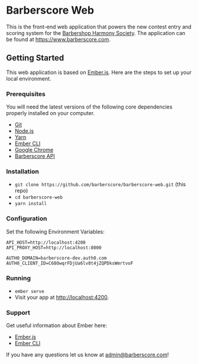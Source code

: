 # Barberscore Web

This is the front-end web application that powers the new contest entry and scoring system for the [Barbershop Harmony Society](http://www.barbershop.org).  The application can be found at https://www.barberscore.com.

## Getting Started

This web application is based on [Ember.js](http://www.emberjs.com).  Here are the steps to set up your local environment.

### Prerequisites

You will need the latest versions of the following core dependencies properly installed on your computer.

* [Git](https://git-scm.com/)
* [Node.js](https://nodejs.org/)
* [Yarn](https://yarnpkg.com/)
* [Ember CLI](https://ember-cli.com/)
* [Google Chrome](https://google.com/chrome/)
* [Barberscore API](https://github.com/barberscore/barberscore-api)

### Installation

* `git clone https://github.com/barberscore/barberscore-web.git` (this repo)
* `cd barberscore-web`
* `yarn install`


### Configuration

Set the following Environment Variables:

```
API_HOST=http://localhost:4200
API_PROXY_HOST=http://localhost:8000

AUTH0_DOMAIN=barberscore-dev.auth0.com
AUTH0_CLIENT_ID=C68OwqrFDjUa6lv8t4jZQPDksWmrtvoF
```

### Running

* `ember serve`
* Visit your app at [http://localhost:4200](http://localhost:4200).


### Support
Get useful information about Ember here:

* [Ember.js](https://emberjs.com/)
* [Ember CLI](https://ember-cli.com/)

If you have any questions let us know at admin@barberscore.com!
